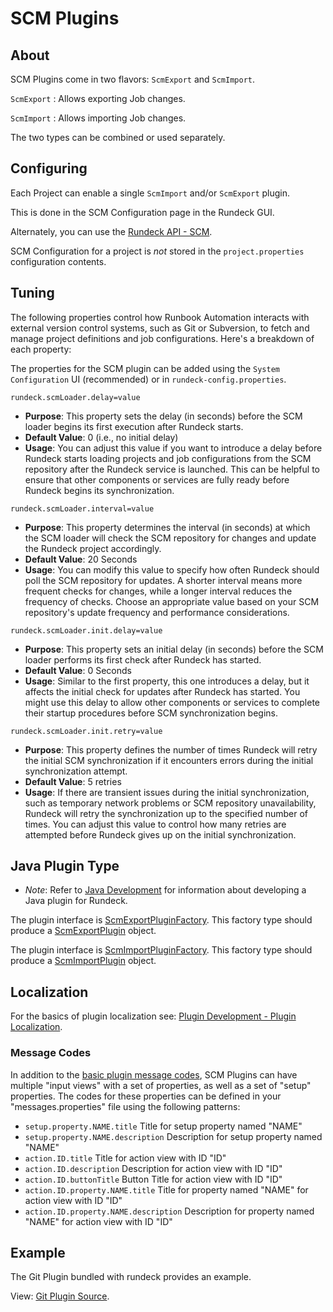 # SCM Plugins

## About

SCM Plugins come in two flavors: `ScmExport` and `ScmImport`.

`ScmExport`
: Allows exporting Job changes.

`ScmImport`
: Allows importing Job changes.

The two types can be combined or used separately.

## Configuring

Each Project can enable a single `ScmImport` and/or `ScmExport` plugin.

This is done in the SCM Configuration page in the Rundeck GUI.

Alternately, you can use the [Rundeck API - SCM](/api/index.md#scm).

SCM Configuration for a project is _not_ stored in the `project.properties`
configuration contents.

## Tuning 

The following properties control how Runbook Automation interacts with external version control systems, such as Git or Subversion, to fetch and manage project definitions and job configurations. Here's a breakdown of each property:

The properties for the SCM plugin can be added using the `System Configuration` UI (recommended) or in `rundeck-config.properties`.

`rundeck.scmLoader.delay=value`

   - **Purpose**: This property sets the delay (in seconds) before the SCM loader begins its first execution after Rundeck starts.
   - **Default Value**: 0 (i.e., no initial delay)
   - **Usage**: You can adjust this value if you want to introduce a delay before Rundeck starts loading projects and job configurations from the SCM repository after the Rundeck service is launched. This can be helpful to ensure that other components or services are fully ready before Rundeck begins its synchronization.

`rundeck.scmLoader.interval=value`

   - **Purpose**: This property determines the interval (in seconds) at which the SCM loader will check the SCM repository for changes and update the Rundeck project accordingly.
   - **Default Value**: 20 Seconds
   - **Usage**: You can modify this value to specify how often Rundeck should poll the SCM repository for updates. A shorter interval means more frequent checks for changes, while a longer interval reduces the frequency of checks. Choose an appropriate value based on your SCM repository's update frequency and performance considerations.

`rundeck.scmLoader.init.delay=value`

   - **Purpose**: This property sets an initial delay (in seconds) before the SCM loader performs its first check after Rundeck has started.
   - **Default Value**: 0 Seconds
   - **Usage**: Similar to the first property, this one introduces a delay, but it affects the initial check for updates after Rundeck has started. You might use this delay to allow other components or services to complete their startup procedures before SCM synchronization begins.

`rundeck.scmLoader.init.retry=value`

   - **Purpose**: This property defines the number of times Rundeck will retry the initial SCM synchronization if it encounters errors during the initial synchronization attempt.
   - **Default Value**: 5 retries
   - **Usage**: If there are transient issues during the initial synchronization, such as temporary network problems or SCM repository unavailability, Rundeck will retry the synchronization up to the specified number of times. You can adjust this value to control how many retries are attempted before Rundeck gives up on the initial synchronization.

## Java Plugin Type

- _Note_: Refer to [Java Development](/developer/01-plugin-development.md#java-plugin-development) for information about developing a Java plugin for Rundeck.

The plugin interface is [ScmExportPluginFactory]({{{javaDocBase}}}/com/dtolabs/rundeck/plugins/scm/ScmExportPluginFactory.html).
This factory type should produce a [ScmExportPlugin][] object.

The plugin interface is [ScmImportPluginFactory]({{{javaDocBase}}}/com/dtolabs/rundeck/plugins/scm/ScmImportPluginFactory.html).
This factory type should produce a [ScmImportPlugin][] object.

[scmexportplugin]: {{{javaDocBase}}}/com/dtolabs/rundeck/plugins/scm/ScmExportPlugin.html
[scmimportplugin]: {{{javaDocBase}}}/com/dtolabs/rundeck/plugins/scm/ScmImportPlugin.html

## Localization

For the basics of plugin localization see: [Plugin Development - Plugin Localization](/developer/01-plugin-development.md#plugin-localization).

### Message Codes

In addition to the [basic plugin message codes](/developer/01-plugin-development.md#defining-plugin-localization-messages), SCM Plugins can have multiple "input views" with a set of properties,
as well as a set of "setup" properties.
The codes for these properties can be defined in your "messages.properties"
file using the following patterns:

- `setup.property.NAME.title` Title for setup property named "NAME"
- `setup.property.NAME.description` Description for setup property named "NAME"
- `action.ID.title` Title for action view with ID "ID"
- `action.ID.description` Description for action view with ID "ID"
- `action.ID.buttonTitle` Button Title for action view with ID "ID"
- `action.ID.property.NAME.title` Title for property named "NAME" for action view with ID "ID"
- `action.ID.property.NAME.description` Description for property named "NAME" for action view with ID "ID"

## Example

The Git Plugin bundled with rundeck provides an example.

View: [Git Plugin Source](https://github.com/rundeck/rundeck/tree/master/plugins/git-plugin).
